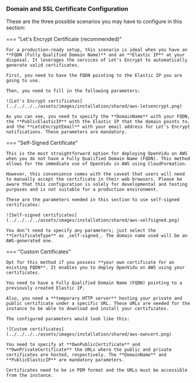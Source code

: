 ### Domain and SSL Certificate Configuration

These are the three possible scenarios you may have to configure in this section:


=== "Let's Encrypt Certificate (recommended)"

    For a production-ready setup, this scenario is ideal when you have an **FQDN (Fully Qualified Domain Name)** and an **Elastic IP** at your disposal. It leverages the services of Let's Encrypt to automatically generate valid certificates.

    First, you need to have the FQDN pointing to the Elastic IP you are going to use.

    Then, you need to fill in the following parameters:

    ![Let's Encrypt certificates](../../../../assets/images/installation/shared/aws-letsencrypt.png)

    As you can see, you need to specify the **DomainName** with your FQDN, the **PublicElasticIP** with the Elastic IP that the domain points to, and the **LetsEncryptEmail** with your email address for Let’s Encrypt notifications. These parameters are mandatory.


=== "Self-Signed Certificate"

    This is the most straightforward option for deploying OpenVidu on AWS when you do not have a Fully Qualified Domain Name (FQDN). This method allows for the immediate use of OpenVidu in AWS using CloudFormation.

    However, this convenience comes with the caveat that users will need to manually accept the certificate in their web browsers. Please be aware that this configuration is solely for developmental and testing purposes and is not suitable for a production environment.

    These are the parameters needed in this section to use self-signed certificates:

    ![Self-signed certificates](../../../../assets/images/installation/shared/aws-selfsigned.png)

    You don’t need to specify any parameters; just select the **CertificateType** as _self-signed_. The domain name used will be an AWS-generated one.

=== "Custom Certificates"

    Opt for this method if you possess **your own certificate for an existing FQDN**. It enables you to deploy OpenVidu on AWS using your certificates.

    You need to have a Fully Qualified Domain Name (FQDN) pointing to a previously created Elastic IP.

    Also, you need a **temporary HTTP server** hosting your private and public certificate under a specific URL. These URLs are needed for the instance to be able to download and install your certificates.

    The configured parameters would look like this:

    ![Custom certificates](../../../../assets/images/installation/shared/aws-owncert.png)

    You need to specify at **OwnPublicCertificate** and **OwnPrivateCertificate** the URLs where the public and private certificates are hosted, respectively. The **DomainName** and **PublicElasticIP** are mandatory parameters.

    Certificates need to be in PEM format and the URLs must be accessible from the instance.
